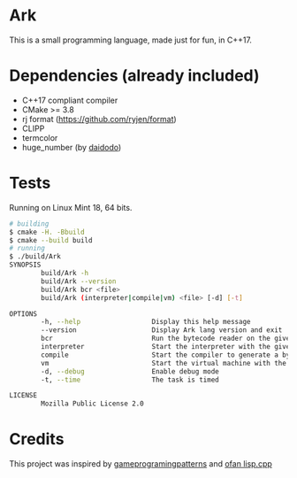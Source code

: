 # Ark

This is a small programming language, made just for fun, in C++17.

# Dependencies (already included)

* C++17 compliant compiler
* CMake >= 3.8
* rj format (https://github.com/ryjen/format)
* CLIPP
* termcolor
* huge_number (by [daidodo](https://github.com/daidodo/huge-long-number))

# Tests

Running on Linux Mint 18, 64 bits.

```bash
# building
$ cmake -H. -Bbuild
$ cmake --build build
# running
$ ./build/Ark
SYNOPSIS
        build/Ark -h 
        build/Ark --version 
        build/Ark bcr <file> 
        build/Ark (interpreter|compile|vm) <file> [-d] [-t] 

OPTIONS
        -h, --help                  Display this help message
        --version                   Display Ark lang version and exit
        bcr                         Run the bytecode reader on the given file
        interpreter                 Start the interpreter with the given Ark source file
        compile                     Start the compiler to generate a bytecode file from the given Ark source file
        vm                          Start the virtual machine with the given bytecode file
        -d, --debug                 Enable debug mode
        -t, --time                  The task is timed

LICENSE
        Mozilla Public License 2.0
```

# Credits

This project was inspired by [gameprogramingpatterns](http://gameprogrammingpatterns.com/bytecode.html) and [ofan lisp.cpp](https://gist.github.com/ofan/721464)